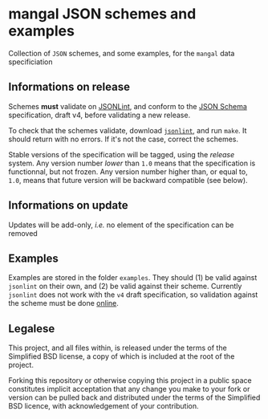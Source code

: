 # mangal JSON schemes and examples

Collection of `JSON` schemes, and some examples, for the `mangal` data specificiation

## Informations on release

Schemes **must** validate on [JSONLint](http://jsonlint.com/), and conform
to the [JSON Schema](http://json-schema.org/) specification, draft v4,
before validating a new release.

To check that the schemes validate, download [`jsonlint`][jlint], and run
`make`. It should return with no errors. If it's not the case, correct
the schemes.

Stable versions of the specification will be tagged, using the *release* system. Any version number *lower* than `1.0` means that the specification is functionnal, but not frozen. Any version number higher than, or equal to, `1.0`, means that future version will be backward compatible (see below).

## Informations on update

Updates will be add-only, *i.e.* no element of the specification can be removed

## Examples

Examples are stored in the folder `examples`. They should (1) be valid against `jsonlint` on their own, and (2) be valid against their scheme. Currently `jsonlint` does not work with the `v4` draft specification, so validation against the scheme must be done [online][valid].

## Legalese

This project, and all files within, is released under the terms of the Simplified BSD license, a copy of which is included at the root of the project.

Forking this repository or otherwise copying this project in a public space constitutes implicit acceptation that any change you make to your fork or version can be pulled back and distributed under the terms of the Simplified BSD licence, with acknowledgement of your contribution.

[jlint]: https://github.com/zaach/jsonlint
[valid]: https://github.com/fge/json-schema-validator
